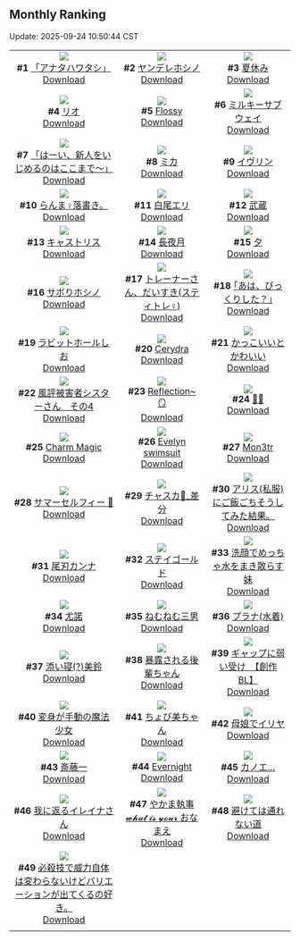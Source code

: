 ## Monthly Ranking
Update: 2025-09-24 10:50:44 CST

|      |      |      |
| :----: | :----: | :----: |
| ![](https://i.pixiv.re/c/240x480/img-master/img/2025/08/26/00/00/11/134330335_p0_master1200.jpg)<br>**#1** [「アナタハワタシ」](https://www.pixiv.net/artworks/134330335)<br>[Download](https://i.pixiv.re/img-original/img/2025/08/26/00/00/11/134330335_p0.jpg) | ![](https://i.pixiv.re/c/240x480/img-master/img/2025/08/26/08/43/24/134341098_p0_master1200.jpg)<br>**#2** [ヤンデレホシノ](https://www.pixiv.net/artworks/134341098)<br>[Download](https://i.pixiv.re/img-original/img/2025/08/26/08/43/24/134341098_p0.png) | ![](https://i.pixiv.re/c/240x480/img-master/img/2025/08/26/19/53/11/134355913_p0_master1200.jpg)<br>**#3** [夏休み](https://www.pixiv.net/artworks/134355913)<br>[Download](https://i.pixiv.re/img-original/img/2025/08/26/19/53/11/134355913_p0.png) |
| ![](https://i.pixiv.re/c/240x480/img-master/img/2025/08/25/00/46/28/134295143_p0_master1200.jpg)<br>**#4** [リオ](https://www.pixiv.net/artworks/134295143)<br>[Download](https://i.pixiv.re/img-original/img/2025/08/25/00/46/28/134295143_p0.png) | ![](https://i.pixiv.re/c/240x480/img-master/img/2025/08/26/00/00/18/134330386_p0_master1200.jpg)<br>**#5** [Flossy](https://www.pixiv.net/artworks/134330386)<br>[Download](https://i.pixiv.re/img-original/img/2025/08/26/00/00/18/134330386_p0.jpg) | ![](https://i.pixiv.re/c/240x480/img-master/img/2025/08/26/19/34/35/134355302_p0_master1200.jpg)<br>**#6** [ミルキーサブウェイ](https://www.pixiv.net/artworks/134355302)<br>[Download](https://i.pixiv.re/img-original/img/2025/08/26/19/34/35/134355302_p0.jpg) |
| ![](https://i.pixiv.re/c/240x480/img-master/img/2025/08/26/00/48/11/134332726_p0_master1200.jpg)<br>**#7** [「はーい、新人をいじめるのはここまで〜」](https://www.pixiv.net/artworks/134332726)<br>[Download](https://i.pixiv.re/img-original/img/2025/08/26/00/48/11/134332726_p0.png) | ![](https://i.pixiv.re/c/240x480/img-master/img/2025/08/26/00/41/27/134332480_p0_master1200.jpg)<br>**#8** [ミカ](https://www.pixiv.net/artworks/134332480)<br>[Download](https://i.pixiv.re/img-original/img/2025/08/26/00/41/27/134332480_p0.jpg) | ![](https://i.pixiv.re/c/240x480/img-master/img/2025/08/26/12/59/33/134345646_p0_master1200.jpg)<br>**#9** [イヴリン](https://www.pixiv.net/artworks/134345646)<br>[Download](https://i.pixiv.re/img-original/img/2025/08/26/12/59/33/134345646_p0.png) |
| ![](https://i.pixiv.re/c/240x480/img-master/img/2025/08/26/01/26/02/134333933_p0_master1200.jpg)<br>**#10** [らんま♀落書き。](https://www.pixiv.net/artworks/134333933)<br>[Download](https://i.pixiv.re/img-original/img/2025/08/26/01/26/02/134333933_p0.jpg) | ![](https://i.pixiv.re/c/240x480/img-master/img/2025/08/27/00/16/43/134367487_p0_master1200.jpg)<br>**#11** [白尾エリ](https://www.pixiv.net/artworks/134367487)<br>[Download](https://i.pixiv.re/img-original/img/2025/08/27/00/16/43/134367487_p0.jpg) | ![](https://i.pixiv.re/c/240x480/img-master/img/2025/08/26/19/01/42/134354184_p0_master1200.jpg)<br>**#12** [武蔵](https://www.pixiv.net/artworks/134354184)<br>[Download](https://i.pixiv.re/img-original/img/2025/08/26/19/01/42/134354184_p0.jpg) |
| ![](https://i.pixiv.re/c/240x480/img-master/img/2025/08/25/00/06/37/134293393_p0_master1200.jpg)<br>**#13** [キャストリス](https://www.pixiv.net/artworks/134293393)<br>[Download](https://i.pixiv.re/img-original/img/2025/08/25/00/06/37/134293393_p0.jpg) | ![](https://i.pixiv.re/c/240x480/img-master/img/2025/08/26/19/41/17/134355520_p0_master1200.jpg)<br>**#14** [長夜月](https://www.pixiv.net/artworks/134355520)<br>[Download](https://i.pixiv.re/img-original/img/2025/08/26/19/41/17/134355520_p0.jpg) | ![](https://i.pixiv.re/c/240x480/img-master/img/2025/08/24/12/28/20/134265543_p0_master1200.jpg)<br>**#15** [夕](https://www.pixiv.net/artworks/134265543)<br>[Download](https://i.pixiv.re/img-original/img/2025/08/24/12/28/20/134265543_p0.jpg) |
| ![](https://i.pixiv.re/c/240x480/img-master/img/2025/08/26/18/10/15/134352450_p0_master1200.jpg)<br>**#16** [サボりホシノ](https://www.pixiv.net/artworks/134352450)<br>[Download](https://i.pixiv.re/img-original/img/2025/08/26/18/10/15/134352450_p0.png) | ![](https://i.pixiv.re/c/240x480/img-master/img/2025/08/27/22/20/51/134398922_p0_master1200.jpg)<br>**#17** [トレーナーさん、だいすき(スティトレ︎︎♀)](https://www.pixiv.net/artworks/134398922)<br>[Download](https://i.pixiv.re/img-original/img/2025/08/27/22/20/51/134398922_p0.jpg) | ![](https://i.pixiv.re/c/240x480/img-master/img/2025/08/25/17/11/58/134313943_p0_master1200.jpg)<br>**#18** [｢あは、びっくりした？｣](https://www.pixiv.net/artworks/134313943)<br>[Download](https://i.pixiv.re/img-original/img/2025/08/25/17/11/58/134313943_p0.jpg) |
| ![](https://i.pixiv.re/c/240x480/img-master/img/2025/08/26/17/39/56/134351386_p0_master1200.jpg)<br>**#19** [ラビットホールしお](https://www.pixiv.net/artworks/134351386)<br>[Download](https://i.pixiv.re/img-original/img/2025/08/26/17/39/56/134351386_p0.png) | ![](https://i.pixiv.re/c/240x480/img-master/img/2025/08/25/21/01/26/134322123_p0_master1200.jpg)<br>**#20** [Cerydra](https://www.pixiv.net/artworks/134322123)<br>[Download](https://i.pixiv.re/img-original/img/2025/08/25/21/01/26/134322123_p0.jpg) | ![](https://i.pixiv.re/c/240x480/img-master/img/2025/08/26/00/01/11/134330596_p0_master1200.jpg)<br>**#21** [かっこいいとかわいい](https://www.pixiv.net/artworks/134330596)<br>[Download](https://i.pixiv.re/img-original/img/2025/08/26/00/01/11/134330596_p0.jpg) |
| ![](https://i.pixiv.re/c/240x480/img-master/img/2025/08/26/16/16/34/134349460_p0_master1200.jpg)<br>**#22** [風評被害者シスターさん　その4](https://www.pixiv.net/artworks/134349460)<br>[Download](https://i.pixiv.re/img-original/img/2025/08/26/16/16/34/134349460_p0.png) | ![](https://i.pixiv.re/c/240x480/img-master/img/2025/08/26/21/06/04/134359020_p0_master1200.jpg)<br>**#23** [Reflection~ 🪞](https://www.pixiv.net/artworks/134359020)<br>[Download](https://i.pixiv.re/img-original/img/2025/08/26/21/06/04/134359020_p0.png) | ![](https://i.pixiv.re/c/240x480/img-master/img/2025/08/27/01/26/54/134370012_p0_master1200.jpg)<br>**#24** [💚💙](https://www.pixiv.net/artworks/134370012)<br>[Download](https://i.pixiv.re/img-original/img/2025/08/27/01/26/54/134370012_p0.png) |
| ![](https://i.pixiv.re/c/240x480/img-master/img/2025/08/24/01/15/42/134251724_p0_master1200.jpg)<br>**#25** [Charm Magic](https://www.pixiv.net/artworks/134251724)<br>[Download](https://i.pixiv.re/img-original/img/2025/08/24/01/15/42/134251724_p0.png) | ![](https://i.pixiv.re/c/240x480/img-master/img/2025/08/25/23/12/15/134328245_p0_master1200.jpg)<br>**#26** [Evelyn swimsuit](https://www.pixiv.net/artworks/134328245)<br>[Download](https://i.pixiv.re/img-original/img/2025/08/25/23/12/15/134328245_p0.jpg) | ![](https://i.pixiv.re/c/240x480/img-master/img/2025/08/27/16/55/34/134386572_p0_master1200.jpg)<br>**#27** [Mon3tr](https://www.pixiv.net/artworks/134386572)<br>[Download](https://i.pixiv.re/img-original/img/2025/08/27/16/55/34/134386572_p0.jpg) |
| ![](https://i.pixiv.re/c/240x480/img-master/img/2025/08/27/15/26/54/134384660_p0_master1200.jpg)<br>**#28** [サマーセルフィー 📸](https://www.pixiv.net/artworks/134384660)<br>[Download](https://i.pixiv.re/img-original/img/2025/08/27/15/26/54/134384660_p0.png) | ![](https://i.pixiv.re/c/240x480/img-master/img/2025/08/26/02/32/23/134335570_p0_master1200.jpg)<br>**#29** [チャスカ🎨_差分](https://www.pixiv.net/artworks/134335570)<br>[Download](https://i.pixiv.re/img-original/img/2025/08/26/02/32/23/134335570_p0.jpg) | ![](https://i.pixiv.re/c/240x480/img-master/img/2025/08/26/09/46/39/134342000_p0_master1200.jpg)<br>**#30** [アリス(私服)にご飯ごちそうしてみた結果。](https://www.pixiv.net/artworks/134342000)<br>[Download](https://i.pixiv.re/img-original/img/2025/08/26/09/46/39/134342000_p0.jpg) |
| ![](https://i.pixiv.re/c/240x480/img-master/img/2025/08/24/18/02/53/134276041_p0_master1200.jpg)<br>**#31** [尾刃カンナ](https://www.pixiv.net/artworks/134276041)<br>[Download](https://i.pixiv.re/img-original/img/2025/08/24/18/02/53/134276041_p0.jpg) | ![](https://i.pixiv.re/c/240x480/img-master/img/2025/08/26/02/55/06/134335987_p0_master1200.jpg)<br>**#32** [ステイゴールド](https://www.pixiv.net/artworks/134335987)<br>[Download](https://i.pixiv.re/img-original/img/2025/08/26/02/55/06/134335987_p0.jpg) | ![](https://i.pixiv.re/c/240x480/img-master/img/2025/08/26/17/43/24/134351465_p0_master1200.jpg)<br>**#33** [洗顔でめっちゃ水をまき散らす妹](https://www.pixiv.net/artworks/134351465)<br>[Download](https://i.pixiv.re/img-original/img/2025/08/26/17/43/24/134351465_p0.png) |
| ![](https://i.pixiv.re/c/240x480/img-master/img/2025/08/28/18/00/09/134424911_p0_master1200.jpg)<br>**#34** [尤諾](https://www.pixiv.net/artworks/134424911)<br>[Download](https://i.pixiv.re/img-original/img/2025/08/28/18/00/09/134424911_p0.jpg) | ![](https://i.pixiv.re/c/240x480/img-master/img/2025/08/26/20/03/08/134356443_p0_master1200.jpg)<br>**#35** [ねむねむ三男](https://www.pixiv.net/artworks/134356443)<br>[Download](https://i.pixiv.re/img-original/img/2025/08/26/20/03/08/134356443_p0.jpg) | ![](https://i.pixiv.re/c/240x480/img-master/img/2025/09/21/17/14/30/134307876_p0_master1200.jpg)<br>**#36** [プラナ(水着)](https://www.pixiv.net/artworks/134307876)<br>[Download](https://i.pixiv.re/img-original/img/2025/09/21/17/14/30/134307876_p0.jpg) |
| ![](https://i.pixiv.re/c/240x480/img-master/img/2025/08/26/12/00/05/134344227_p0_master1200.jpg)<br>**#37** [添い寝(?)美鈴](https://www.pixiv.net/artworks/134344227)<br>[Download](https://i.pixiv.re/img-original/img/2025/08/26/12/00/05/134344227_p0.jpg) | ![](https://i.pixiv.re/c/240x480/img-master/img/2025/08/26/19/27/08/134354984_p0_master1200.jpg)<br>**#38** [暴露される後輩ちゃん](https://www.pixiv.net/artworks/134354984)<br>[Download](https://i.pixiv.re/img-original/img/2025/08/26/19/27/08/134354984_p0.png) | ![](https://i.pixiv.re/c/240x480/img-master/img/2025/08/27/14/53/55/134383977_p0_master1200.jpg)<br>**#39** [ギャップに弱い受け　【創作BL】](https://www.pixiv.net/artworks/134383977)<br>[Download](https://i.pixiv.re/img-original/img/2025/08/27/14/53/55/134383977_p0.jpg) |
| ![](https://i.pixiv.re/c/240x480/img-master/img/2025/09/02/22/39/00/134330328_p0_master1200.jpg)<br>**#40** [変身が手動の魔法少女](https://www.pixiv.net/artworks/134330328)<br>[Download](https://i.pixiv.re/img-original/img/2025/09/02/22/39/00/134330328_p0.jpg) | ![](https://i.pixiv.re/c/240x480/img-master/img/2025/08/25/08/00/03/134303089_p0_master1200.jpg)<br>**#41** [ちょび美ちゃん](https://www.pixiv.net/artworks/134303089)<br>[Download](https://i.pixiv.re/img-original/img/2025/08/25/08/00/03/134303089_p0.jpg) | ![](https://i.pixiv.re/c/240x480/img-master/img/2025/08/26/18/43/32/134353459_p0_master1200.jpg)<br>**#42** [母娘でイリヤ](https://www.pixiv.net/artworks/134353459)<br>[Download](https://i.pixiv.re/img-original/img/2025/08/26/18/43/32/134353459_p0.png) |
| ![](https://i.pixiv.re/c/240x480/img-master/img/2025/08/24/00/00/16/134248262_p0_master1200.jpg)<br>**#43** [斎藤一](https://www.pixiv.net/artworks/134248262)<br>[Download](https://i.pixiv.re/img-original/img/2025/08/24/00/00/16/134248262_p0.jpg) | ![](https://i.pixiv.re/c/240x480/img-master/img/2025/08/26/00/56/31/134332999_p0_master1200.jpg)<br>**#44** [Evernight](https://www.pixiv.net/artworks/134332999)<br>[Download](https://i.pixiv.re/img-original/img/2025/08/26/00/56/31/134332999_p0.png) | ![](https://i.pixiv.re/c/240x480/img-master/img/2025/08/28/12/08/55/134417435_p0_master1200.jpg)<br>**#45** [カノエ…](https://www.pixiv.net/artworks/134417435)<br>[Download](https://i.pixiv.re/img-original/img/2025/08/28/12/08/55/134417435_p0.png) |
| ![](https://i.pixiv.re/c/240x480/img-master/img/2025/08/24/00/02/35/134248698_p0_master1200.jpg)<br>**#46** [我に返るイレイナさん](https://www.pixiv.net/artworks/134248698)<br>[Download](https://i.pixiv.re/img-original/img/2025/08/24/00/02/35/134248698_p0.png) | ![](https://i.pixiv.re/c/240x480/img-master/img/2025/08/25/00/52/45/134295364_p0_master1200.jpg)<br>**#47** [やかま執事 𝔀𝓱𝓪𝓽 𝓲𝓼 𝔂𝓸𝓾𝓻 おなまえ](https://www.pixiv.net/artworks/134295364)<br>[Download](https://i.pixiv.re/img-original/img/2025/08/25/00/52/45/134295364_p0.jpg) | ![](https://i.pixiv.re/c/240x480/img-master/img/2025/08/26/16/04/19/134348780_p0_master1200.jpg)<br>**#48** [避けては通れない道](https://www.pixiv.net/artworks/134348780)<br>[Download](https://i.pixiv.re/img-original/img/2025/08/26/16/04/19/134348780_p0.png) |
| ![](https://i.pixiv.re/c/240x480/img-master/img/2025/08/28/01/52/05/134366027_p0_master1200.jpg)<br>**#49** [必殺技で威力自体は変わらないけどバリエーションが出てくるの好き。](https://www.pixiv.net/artworks/134366027)<br>[Download](https://i.pixiv.re/img-original/img/2025/08/28/01/52/05/134366027_p0.jpg) |
|      |      |
